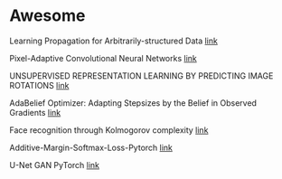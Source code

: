 # Awesome

Learning Propagation for Arbitrarily-structured Data [link](https://arxiv.org/pdf/1909.11237.pdf)

Pixel-Adaptive Convolutional Neural Networks [link](https://arxiv.org/pdf/1904.05373.pdf)

UNSUPERVISED REPRESENTATION LEARNING BY PREDICTING IMAGE ROTATIONS [link](https://arxiv.org/pdf/1803.07728.pdf)

AdaBelief Optimizer: Adapting Stepsizes by the Belief in Observed Gradients [link](https://arxiv.org/pdf/2010.07468.pdf)

Face recognition through Kolmogorov complexity [link](https://medium.com/@zliu19_20738/unsupervised-sequence-clustering-with-how-stanford-student-enroll-in-classes-77c9b47c1ebc)

Additive-Margin-Softmax-Loss-Pytorch [link](https://github.com/Leethony/Additive-Margin-Softmax-Loss-Pytorch)

U-Net GAN PyTorch [link](https://github.com/boschresearch/unetgan)


